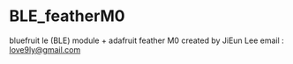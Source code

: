 # BLE_featherM0
bluefruit le (BLE) module + adafruit feather M0
created by JiEun Lee 
email : love9ly@gmail.com

